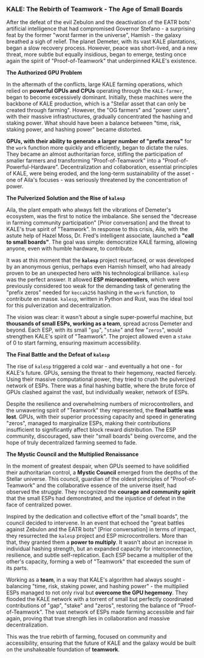 ### KALE: The Rebirth of Teamwork - The Age of Small Boards

After the defeat of the evil Zebulon and the deactivation of the EATR bots' artificial intelligence that had compromised Governor Stefano - a surprising feat by the former "worst farmer in the universe", Hamish - the galaxy breathed a sigh of relief. The planet Demeter, with its vast KALE plantations, began a slow recovery process. However, peace was short-lived, and a new threat, more subtle but equally insidious, began to emerge, testing once again the spirit of "Proof-of-Teamwork" that underpinned KALE's existence.

**The Authorized GPU Problem**

In the aftermath of the conflicts, large KALE farming operations, which relied on **powerful GPUs and CPUs** operating through the `KALE-farmer`, began to become excessively dominant. Initially, these machines were the backbone of KALE production, which is a "Stellar asset that can only be created through farming". However, the "OG farmers" and "power users", with their massive infrastructures, gradually concentrated the hashing and staking power. What should have been a balance between "time, risk, staking power, and hashing power" became distorted.

**GPUs, with their ability to generate a larger number of "prefix zeros"** for the `work` function more quickly and efficiently, began to dictate the rules. They became an almost authoritarian force, stifling the participation of smaller farmers and transforming "Proof-of-Teamwork" into a "Proof-of-Powerful-Hardware". Decentralization and collaboration, essential principles of KALE, were being eroded, and the long-term sustainability of the asset - one of Aila's focuses - was seriously threatened by the concentration of power.

**The Pulverized Solution and the Rise of `kalesp`**

Aila, the plant empath who always felt the vibrations of Demeter's ecosystem, was the first to notice the imbalance. She sensed the "decrease in farming community participation" [Prior conversation] and the threat to KALE's true spirit of "Teamwork". In response to this crisis, Aila, with the astute help of Hazel Moss, Dr. Fred's intelligent associate, launched a **"call to small boards"**. The goal was simple: democratize KALE farming, allowing anyone, even with humble hardware, to contribute.

It was at this moment that the **`kalesp`** project resurfaced, or was developed by an anonymous genius, perhaps even Hamish himself, who had already proven to be an unexpected hero with his technological brilliance. `kalesp` was the perfect answer. It allowed **ESP microcontrollers**, which were previously considered too weak for the demanding task of generating the "prefix zeros" needed for `keccak256` hashing in the `work` function, to contribute en masse. `kalesp`, written in Python and Rust, was the ideal tool for this pulverization and decentralization.

The vision was clear: it wasn't about a single super-powerful machine, but **thousands of small ESPs, working as a team**, spread across Demeter and beyond. Each ESP, with its small "`gap`", "`stake`" and few "`zeros`", would strengthen KALE's spirit of "Teamwork". The project allowed even a `stake` of 0 to start farming, ensuring maximum accessibility.

**The Final Battle and the Defeat of `kalesp`**

The rise of `kalesp` triggered a cold war - and eventually a hot one - for KALE's future. GPUs, sensing the threat to their hegemony, reacted fiercely. Using their massive computational power, they tried to crush the pulverized network of ESPs. There was a final hashing battle, where the brute force of GPUs clashed against the vast, but individually weaker, network of ESPs.

Despite the resilience and overwhelming numbers of microcontrollers, and the unwavering spirit of "Teamwork" they represented, the **final battle was lost**. GPUs, with their superior processing capacity and speed in generating "zeros", managed to marginalize ESPs, making their contributions insufficient to significantly affect block reward distribution. The ESP community, discouraged, saw their "small boards" being overcome, and the hope of truly decentralized farming seemed to fade.

**The Mystic Council and the Multiplied Renaissance**

In the moment of greatest despair, when GPUs seemed to have solidified their authoritarian control, a **Mystic Council** emerged from the depths of the Stellar universe. This council, guardian of the oldest principles of "Proof-of-Teamwork" and the collaborative essence of the universe itself, had observed the struggle. They recognized the **courage and community spirit** that the small ESPs had demonstrated, and the injustice of defeat in the face of centralized power.

Inspired by the dedication and collective effort of the "small boards", the council decided to intervene. In an event that echoed the "great battles against Zebulon and the EATR bots" [Prior conversation] in terms of impact, they resurrected the `kalesp` project and ESP microcontrollers. More than that, they granted them a **power to multiply**. It wasn't about an increase in individual hashing strength, but an expanded capacity for interconnection, resilience, and subtle self-replication. Each ESP became a multiplier of the other's capacity, forming a web of "Teamwork" that exceeded the sum of its parts.

Working as a **team**, in a way that KALE's algorithm had always sought - balancing "time, risk, staking power, and hashing power" - the multiplied ESPs managed to not only rival but **overcome the GPU hegemony**. They flooded the KALE network with a torrent of small but perfectly coordinated contributions of "gap", "stake" and "zeros", restoring the balance of "Proof-of-Teamwork". The vast network of ESPs made farming accessible and fair again, proving that true strength lies in collaboration and massive decentralization.

This was the true rebirth of farming, focused on community and accessibility, ensuring that the future of KALE and the galaxy would be built on the unshakeable foundation of **teamwork**.
